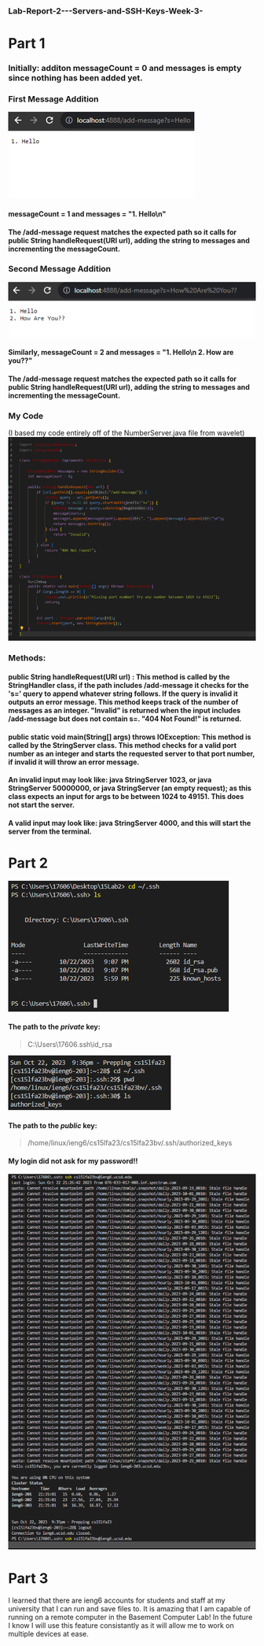 ### Lab-Report-2---Servers-and-SSH-Keys-Week-3-
# Part 1
### Initially: additon messageCount = 0 and messages is empty since nothing has been added yet.

### First Message Addition
![Image](CSE15_SS_M1.png)
#### messageCount = 1 and messages = "1. Hello\n" 
#### The /add-message request matches the expected path so it calls for public String handleRequest(URI url), adding the string to messages and incrementing the messageCount.

### Second Message Addition
![Image](CSE15_SS_M2.png)
#### Similarly,  messageCount = 2 and messages = "1. Hello\n 2. How are you??"
#### The /add-message request matches the expected path so it calls for public String handleRequest(URI url), adding the string to messages and incrementing the messageCount.

### My Code 
(I based my code entirely off of the NumberServer.java file from wavelet)
![Image](String_Code_CS15.png)

### Methods:

#### public String handleRequest(URI url) : This method is called by the StringHandler class, if the path includes /add-message it checks for the 's=' query to append whatever string follows. If the query is invalid it outputs an error message. This method keeps track of the number of messages as an integer. "Invalid" is returned when the input includes **/add-message** but does not contain **s=**. "404 Not Found!" is returned.

#### public static void main(String[] args) throws IOException: This method is called by the StringServer class. This method checks for a valid port number as an integer and starts the requested server to that port number, if invalid it will throw an error message.
#### An invalid input may look like: java StringServer 1023, or java StringServer 50000000, or java StringServer (an empty request); as this class expects an input for args to be between 1024 to 49151. This does not start the server.
#### A valid input may look like: java StringServer 4000, and this will start the server from the terminal.


# Part 2
![Image](Private_CS15.png)

#### The path to the *private* key:

> C:\Users\17606\.ssh\id_rsa

![Image](public_cs15.png)

#### The path to the *public* key:

>  /home/linux/ieng6/cs15lfa23/cs15lfa23bv/.ssh/authorized_keys

#### My login did not ask for my password!!

![Image](Without_Pass_CS15.png)


# Part 3

I learned that there are ieng6 accounts for students and staff at my  university that I can run and save files to. It is amazing that I am capable of running on a remote computer in the Basement Computer Lab!
In the future I know I will use this feature consistantly as it will allow me to work on multiple devices at ease. 
